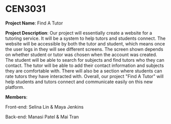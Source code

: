 # CEN3031

**Project Name**: Find A Tutor

**Project Description**:
  Our project will essentially create a website for a tutoring service. It will be a system to help tutors and students connect. The website will be accessible by both the tutor and student, which means once the user logs in they will see different screens. The screen shown depends on whether student or tutor was chosen when the account was created. The student will be able to search for subjects and find tutors who they can contact. The tutor will be able to add their contact information and subjects they are comfortable with. There will also be a section where students can rate tutors they have interacted with. Overall, our project "Find A Tutor" will help students and tutors connect and communicate easily on this new platform. 

**Members**:
  
  Front-end: Selina Lin & Maya Jenkins
  
  Back-end: Manasi Patel & Mai Tran
